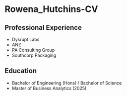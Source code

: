 # Rowena_Hutchins-CV

## Professional Experience
* Dysrupt Labs
* ANZ
* PA Consulting Group
* Southcorp Packaging

## Education
* Bachelor of Engineering (Hons) / Bachelor of Science
* Master of Business Analytics (2025)
